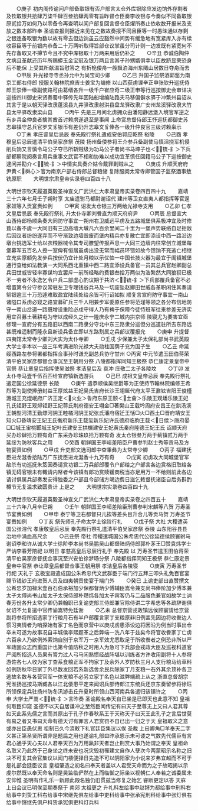 <!-- { "loadSidebar": true } -->
　　○庚子  初内阁传谕问户部备取银有否户部言太仓外库银除应发边饷外存剩者及钦取银共拾肆万柒千肆百叁拾肆两零有旨昨督仓臣奏李收银与今奏似不同备取银原贰拾万如何乃以零备令再查明以闻户部复回言督仓臣燿所奏止依收数开报米及支放之数本部昨奉  圣谕查报则据近来见在之数故奏报不同且臣等一时愚昧通以存剩之银连备取银为数以故有零去但边饷虽云应豁然中间势有缓急地有宽紧库入亦有续收容臣等于前银内恭备二十万两听取得旨部仓议掌虽分司计则一边发既有紧宽何不先存备取又不撙节今且不究中库银取十万两来用后仍补之
　　○辛丑  恭诚伯陶仲文病且革献还历年所赐蟒玉金宝冠及银万两且言其子孙甥婿俱幸以臣故跻显荣恐身后不能保  上受其所献温旨慰答之  有折桅倭舟一艘飘泊海州东陬山居数日夺舟而去
　　○甲辰  升光禄寺寺丞孙允中为尚宝司少卿
　　○乙巳  升国子监祭酒郭鎜为南京工部右侍郎  授服关翰林院庶吉士姜宝为编修  以山西获虏谍辛正申张钦升巡抚侍郎王崇俸一级副使路可由葛缙各升一级千户崔应奇二级正申等行巡按御史会审详决  巡按四川御史宋贤奏蜀中驿传先年因陆船增编陆路夫马移偏僻水驿于冲繁州县诏从其言于是以朝天驿改隶蓬溪县九井驿改隶射洪县盘龙驿改隶广安州龙溪驿改隶大竹县太平驿改隶梁山县
　　○丙午  先是三月间北虏拥众由潘阳静远堡入境官军逆之有乡兵金仲良者擒其酋首讨赖虏遂退至是事闻  上命赏总督侍郎王忬巡抚都御史苏志皋镇守总兵官罗文豸银币有差仍升志皋文豸俸各一级升仲良官三级讨赖枭示
　　○丁未  孝庄睿皇后忌辰  奉先殿行祭礼遣成安伯郭应乾祭  裕陵
　　○己酉  孝穆皇后忌辰遣清平伯吴家彦祭  茂陵  扬州备倭参将王介参兵备副使马慎沮挠军机侵削兵饷又言慎令马公子夺已所斩贼级为功马公子者尚书马坤子也＜锍-釒＞下兵部都察院阅奏言用兵重事文武官不相和协难以成功宜革慎任回籍马公子下巡按御史逮问并勘介＜锍-釒＞中情实具奏介姑令戴罪剿贼从之
　　○庚戌  升顺天府府尹黄＜棥心＞官为南京户部右侍郎总督粮储  复除服阕太常寺卿管国子监祭酒事敖铣原职
　　大明世宗肃皇帝实录卷四百四十八



大明世宗钦天履道英毅圣神宣文广武洪仁大孝肃皇帝实录卷四百四十九
　　嘉靖三十六年七月壬子朔时享  太庙遣驸马都尉谢诏代  建州等卫女直夷人都指挥等官逞家奴等入贡宴赉如例
　　○甲寅  诏发太仓银三万两给光禄寺支用
　　○乙卯  仁孝文皇后忌辰  奉先殿行祭礼  升太仆寺卿刘餋直为顺天府府尹
　　○丙辰  总督宣大山西侍郎杨顺条奏大同防守事宜一朔州右卫威远平虏及五路城堡俱系极冲宜及时修葺以备不虞一大同旧有三边高墙大墩凡六百余里间二十里为一堡声势联络自足拒敌后因议者纷纷遂弃而不守渐致边墙毁废而堡内精兵亦复散亡宜即添设中西一路沿边墩台挑选军士给以衣粮器械令其专司膫望传报声息一大同三边墙内往常创立城堡每堡募军五百名人授一室俾有恒居虽虏出没无常而幅员环错如故今馈饷不充逃亡相继宜充实原额免发步兵按伏仍宜计处月粮以示优恤一中国长技火器为最宜于阖镇城堡通行查给如法教演一大同系西北重镇中西二路宜添设兵备官一员其总兵官赵卿副总兵田世威皆轻率寡谋均宜罢斥一前所经略约费银叁拾万两似为浩繁然大同狼狈已极不一劳者不永逸乞令户兵二部虚心酌议期于共济＜锍-釒＞下兵部覆兵备官不必增置第令分守参议常驻左卫专理钱谷兵马及一切废坠赵卿田世威各革职闲住其奏请帑银逾三十万恐遽难取盈宜陆续处给余皆可行诏如拟  顺复言宣府防守事宜一南山诸隘口系虏必窥之路宜募矿兵三千人相兼步军委原任参将范瑾等领之各分布信地防守一南山岔道一路既增设重险必戍守得人乃有禆于保障今徒恃班军往来参差无济实用宜召募土著耕屯为守以成经久之计一隆庆永宁二城内拱京师  陵寝尤为要害宜亟修理一宣府分有五路旧以西南二路隶分守北中东三路隶分巡但分巡道驻所去东路远甚既难遥制而隆永且新设兵备宜即以东路割属之兵部议覆报允
　　○庚申  升提督四夷馆太常寺少卿刘大实为太仆寺卿
　　○壬戌  少保兼太子太保礼部尚书武英殿大学士李本以一品三年考满进阶光禄大夫勋柱国荫子兖为国子生
　　○乙丑  命延绥西路左参将署都指挥佥事孙时谦充副总兵协守甘州
○丙寅  中元节遣玉田伯蒋荣清平伯吴家彦都督佥事沉至王朝用分祭  八陵都指挥同知王极祭  恭仁康定景皇帝中官祭  恭让章皇后指挥使吴滋祭  孝洁皇后及  哀冲  庄敬二太子各陵坟
　　○丁卯  发太仆寺马壹千伍百匹给宣府镇新选游兵
　　○己巳  成祖文皇帝忌辰  奉先殿行祭礼遣定国公徐延德祭  长陵
　　○庚午  遣恭顺侯吴继爵等为正使持节翰林院编修王希烈等为副使捧册封益王厚炫益王妃吴氏吉府长沙王翊鋋代府太平王鼐铉吉阳王俊槿潞城王充焜岷府广济王定＜火业＞鲁府东原王颐＜土龠＞乐陵王观燔乐陵王妃孔氏钜野王观燖钜野王妃蒋氏荆府德安王翊金□著樊山王载坅周府安昌王在鉷汤溪王朝型河清王勤熛河阴王睦橘河阴王妃张氏潘府宿迁王恬□火□西土□晋府靖安王知火□昏靖安王妃王氏衡府新乐王载玺新乐妃许氏德府临胊王载＜日侯＞唐府晏□□城王宙桃郾城王妃叶氏建安王拱榐建安王妃黄氏秦府隆德王妃王氏  诏顺天府买办珍肆拾万颗有奇广东采办珍珠玖拾万颗有奇  发太仓银叁万两于蓟镇贰万两于延绥为防秋客兵之用
　　○癸酉  朝鲜国王李峘差陪臣户曹参判赵士秀等贡马及方物宴赉如例
　　○甲戌  升吏部文选司郎中查秉彝为太常寺少卿
　　○丙子  福建抚臣进龙涎香拾陆万广东抚臣进龙涎香十九万有奇
　　○戊寅  初虏攻大同城堡官军敌杀有功巡抚朱笈因奏请赏功银二万兵部郎覆令户部给之户部言各边赏格旧取给各镇无碍官银未有輙请内帑者今该镇有郎功赏赎锾商税当亦足用万一不给则前此各边请讨俱属兵部奏发安得独委之户部且今部储方竭边费日滋乞敕督抚诸臣自后务斟酌樽节无复滥求致匮贵计  上是之
　　大明世宗实录卷四百四十九


大明世宗钦天履道英毅圣神宣文广武洪仁大孝肃皇帝实录卷之四百五十
　　嘉靖三十六年八月辛巳朔
　　○壬午  朝鲜国王李峘差陪臣刑曹参判宋麒等八贺  万寿圣节宴赉如例
　　○甲申  泰宁等卫右都督只儿挨等差头目升合儿等贡马贺  万寿圣节宴赉如例
　　○丁亥  祭先师孔子命太学士徐阶行礼
　　○戊子祭  大社  大稷遣英国公张溶代  孝康敬皇后忌辰  奉先殿行祭礼遣清平伯吴家彦祭  泰陵  山东阳谷县县治地中涌血高尺余
　　○己丑祭  帝社  帝稷遣城国公朱希忠代公徐延德侯顾寰驸马谢诏李和许从诚大学士徐阶李本尚书吴鹏吴山都督陆炳侍郎郭朴茅王□赞袁炜学士严讷李春芳陪祀  以明日  孝慈高皇后忌辰行礼于  奉先殿  以  万寿圣节遣玉田伯蒋荣清平伯吴家彦督抚佥事沉至兴安伯徐梦旸分祭  八陵都指挥同知王极祭  恭仁康定景皇帝中官祭  恭让章皇后都督佥事王朝用祭  孝洁皇后各陵寝
　　○庚寅  万寿圣节行祀  天礼于  玄极宝殿遣成国公朱希忠代文武群臣于端门行五拜三叩头礼免百官宴赐节钱钞王府进贺人员及四夷朝贡使宴于端门外
　　○癸巳  上谕吏部曰直赞撰文公希忠岁加禄米壹百石伯承裕加少保都督炳少傅辅臣嵩令兼支尚书俸阶加少傅本兼太子太傅尚书山加太子太保侍郎朴瓒炜各加太子宾客仍与二品服色兼官如故学士讷春芳份各升太常少卿仍兼翰职已复谕吏部三侍郎兼官除侍讲二字希忠等各疏辞谢俱优诏不允复遣中官传谕嵩特免廷谢
　　○乙未  总督京营戎政镇远侯顾寰请给京营副将参将所招选家丁行粮月石有半户部覆言家丁支粮原非旧例盖先因边将收餋边人惯习夷情者为哨探始有家丁名色而京营中以庚戌虏患添设边将因沿为例当时事出仓卒未可遂为故事况自丰城侯李熙题革之后弊端一洗八年于兹矣今将官收餋家丁亡虏六百余人乃欲例外索饷自别于京军万一京军效尤悉取足于所收餋者之例恐非所以严军政固众志而重国计也第今值防秋之时用人为急可下兵部会戎政大臣及巡视科道官严阅所招选人员果有膂力过人弓马闲熟惯经战阵堪以训练者方许收用副将十人参将游佐各七人收为家丁查系食粮正军不拘家丁及余外人岁防秋三月人支行粮马给草料如例防秋毕日家丁外尽数发回若系新选舍余民兵除家丁月支粮一石外其余顶补各卫逃故名数与各营官军一体支粮不必另立家丁名色以滋弊端疏上从之  浙直总督胡宗宪淮扬巡按马斯臧各以江北倭患平定来闻诏兵部侍郎江东统兵还京东奏留参将徐珏所领保定兵驻扬州防冬汛游击丘升夏时所领山西河南兵各遣归该镇许之
　　○丙申  大学士严嵩＜锍-釒＞言昨奏  圣谕殿名奉天自已坐是已即天也此意不知  皇祖何取臣仰窥  圣德不以天自居谦冲之至然臣闻传记有曰天子至尊无上又曰人君其尊如天此系先儒之言而其原出于孔子作春秋系王于天称天子曰天王此孔子之言后世莫有易之者又书曰天命有德天讨有罪言人君赏罚不自已出一归之于天  皇祖取义之意或亦出臣愚伏思  祖制已久今湏敕下礼官廷臣集议以俟  圣裁  上曰卿角□羊奉天二字义甚正第圣贤所谓非是题扁之用也遂谕礼部曰昨承恩示未可诿之气数先代儒臣有言君心通乎天心夫以人君奉天百为万用孰非天者岂止刑赏大事乃始谓之奉天  皇祖命名取义乃此然于己身坐之终未安也况灾毁初罹建文自作人孽次今两蒙昭示名称之旧决不可复其会官集议以闻门楼便择日先造不可以阴阳家为小说来岁弗宜越而不可于是礼部会廷臣议言  皇祖肇造之初名曰奉天者盖以人君受天命而为之子故昭揭以示虔尔然既以奉天命名则是昊监临俨然在上而临御之际坐以视朝仁人奉若之诚委属未安仰惟  圣明有作礼乐一新顾此殿名独仍旧贯兹当修复之始乞  睿断更定以答  天庥  上曰会议已明俟至期奏祭于  南郊  太祖更之  升礼科左给事中赵锵为都给事中刑科右给事中刘贽工科右给事中宋继先俱左给事中吏科给事中张承宪刑科给事中张灯俱右给事中锵继先俱户科贽承宪俱吏科灯兵科
